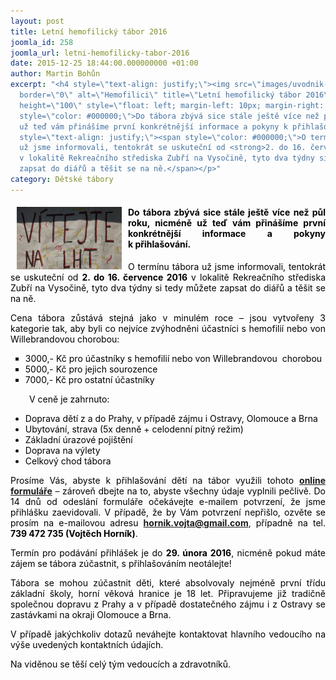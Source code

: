 ```yaml
---
layout: post
title: Letní hemofilický tábor 2016
joomla_id: 258
joomla_url: letni-hemofilicky-tabor-2016
date: 2015-12-25 18:44:00.000000000 +01:00
author: Martin Bohůn
excerpt: "<h4 style=\"text-align: justify;\"><img src=\"images/uvodnik-clanku-foto/img_8947.jpg\"
  border=\"0\" alt=\"Hemofilici\" title=\"Letní hemofilický tábor 2016\" width=\"168\"
  height=\"100\" style=\"float: left; margin-left: 10px; margin-right: 10px;\" /><span
  style=\"color: #000000;\">Do tábora zbývá sice stále ještě více než půl roku, nicméně
  už teď vám přinášíme první konkrétnější informace a pokyny k přihlašování.</span></h4>\r\n<p
  style=\"text-align: justify;\"><span style=\"color: #000000;\">O termínu tábora
  už jsme informovali, tentokrát se uskuteční od <strong>2. do 16. července 2016</strong>
  v lokalitě Rekreačního střediska Zubří na Vysočině, tyto dva týdny si tedy můžete
  zapsat do diářů a těšit se na ně.</span></p>"
category: Dětské tábory
---
```

<h4 style="text-align: justify;"><img src="images/uvodnik-clanku-foto/img_8947.jpg" border="0" alt="Hemofilici" title="Letní hemofilický tábor 2016" width="168" height="100" style="float: left; margin-left: 10px; margin-right: 10px;" /><span style="color: #000000;">Do tábora zbývá sice stále ještě více než půl roku, nicméně už teď vám přinášíme první konkrétnější informace a pokyny k přihlašování.</span></h4>

<p style="text-align: justify;"><span style="color: #000000;">O termínu tábora už jsme informovali, tentokrát se uskuteční od <strong>2. do 16. července 2016</strong> v lokalitě Rekreačního střediska Zubří na Vysočině, tyto dva týdny si tedy můžete zapsat do diářů a těšit se na ně.</span></p>



<p style="text-align: justify;"><span style="color: #000000;">Cena tábora zůstává stejná jako v minulém roce – jsou vytvořeny 3 kategorie tak, aby byli co nejvíce zvýhodněni účastníci s hemofilií nebo von Willebrandovou chorobou:</span></p>

<ul style="text-align: justify; list-style-type: square;">

<li><span style="color: #000000;">3000,- Kč pro účastníky s hemofilií nebo von Willebrandovou  chorobou</span></li>

<li><span style="color: #000000;">5000,- Kč pro jejich sourozence</span></li>

<li><span style="color: #000000;">7000,- Kč pro ostatní účastníky</span></li>

</ul>

<p style="padding-left: 30px; text-align: justify;"><span style="color: #000000;">V ceně je zahrnuto:</span></p>

<ul style="text-align: justify;">

<li><span style="color: #000000;">Doprava dětí z a do Prahy, v případě zájmu i Ostravy, Olomouce a Brna</span></li>

<li><span style="color: #000000;">Ubytování, strava (5x denně + celodenní pitný režim)</span></li>

<li><span style="color: #000000;">Základní úrazové pojištění</span></li>

<li><span style="color: #000000;">Doprava na výlety</span></li>

<li><span style="color: #000000;">Celkový chod tábora</span></li>

</ul>

<p style="text-align: justify;"><span style="color: #000000;">Prosíme Vás, abyste k přihlašování dětí na tábor využili tohoto</span> <a href="index.php/cs/?option=com_chronoforms&amp;chronoform=Deadline-tabor" title="Deadline"><strong>online formuláře</strong></a> – <span style="color: #000000;">zároveň dbejte na to, abyste všechny údaje vyplnili pečlivě. Do 14 dnů od odeslání formuláře očekávejte e-mailem potvrzení, že jsme přihlášku zaevidovali. V případě, že by Vám potvrzení nepřišlo, ozvěte se prosím na e-mailovou adresu</span> <strong><a href="mailto:hornik.vojta@gmail.com">hornik.vojta@gmail.com</a></strong>,<span style="color: #000000;"> případně na tel. <strong>739 472 735 (Vojtěch Horník)</strong>.</span></p>

<p style="text-align: justify;"><span style="color: #000000;">Termín pro podávání přihlášek je do <strong>29. února 2016</strong>, nicméně pokud máte zájem se tábora zúčastnit, s přihlašováním neotálejte!</span></p>

<p style="text-align: justify;"><span style="color: #000000;">Tábora se mohou zúčastnit děti, které absolvovaly nejméně první třídu základní školy, horní věková hranice je 18 let. Připravujeme již tradičně společnou dopravu z Prahy a v případě dostatečného zájmu i z Ostravy se zastávkami na okraji Olomouce a Brna.</span></p>

<p style="text-align: justify;"><span style="color: #000000;">V případě jakýchkoliv dotazů neváhejte kontaktovat hlavního vedoucího na výše uvedených kontaktních údajích.</span></p>

<p style="text-align: justify;"><span style="color: #000000;">Na viděnou se těší celý tým vedoucích a zdravotníků. </span></p>
